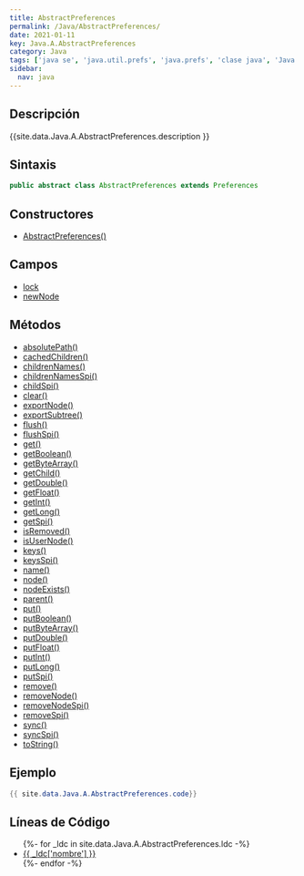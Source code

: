 ```yaml
---
title: AbstractPreferences
permalink: /Java/AbstractPreferences/
date: 2021-01-11
key: Java.A.AbstractPreferences
category: Java
tags: ['java se', 'java.util.prefs', 'java.prefs', 'clase java', 'Java 1.4']
sidebar: 
  nav: java
---
```


## Descripción
{{site.data.Java.A.AbstractPreferences.description }}

## Sintaxis
~~~java
public abstract class AbstractPreferences extends Preferences
~~~

## Constructores
* [AbstractPreferences()](/Java/AbstractPreferences/AbstractPreferences/)

## Campos
* [lock](/Java/AbstractPreferences/lock)
* [newNode](/Java/AbstractPreferences/newNode)

## Métodos
* [absolutePath()](/Java/AbstractPreferences/absolutePath)
* [cachedChildren()](/Java/AbstractPreferences/cachedChildren)
* [childrenNames()](/Java/AbstractPreferences/childrenNames)
* [childrenNamesSpi()](/Java/AbstractPreferences/childrenNamesSpi)
* [childSpi()](/Java/AbstractPreferences/childSpi)
* [clear()](/Java/AbstractPreferences/clear)
* [exportNode()](/Java/AbstractPreferences/exportNode)
* [exportSubtree()](/Java/AbstractPreferences/exportSubtree)
* [flush()](/Java/AbstractPreferences/flush)
* [flushSpi()](/Java/AbstractPreferences/flushSpi)
* [get()](/Java/AbstractPreferences/get)
* [getBoolean()](/Java/AbstractPreferences/getBoolean)
* [getByteArray()](/Java/AbstractPreferences/getByteArray)
* [getChild()](/Java/AbstractPreferences/getChild)
* [getDouble()](/Java/AbstractPreferences/getDouble)
* [getFloat()](/Java/AbstractPreferences/getFloat)
* [getInt()](/Java/AbstractPreferences/getInt)
* [getLong()](/Java/AbstractPreferences/getLong)
* [getSpi()](/Java/AbstractPreferences/getSpi)
* [isRemoved()](/Java/AbstractPreferences/isRemoved)
* [isUserNode()](/Java/AbstractPreferences/isUserNode)
* [keys()](/Java/AbstractPreferences/keys)
* [keysSpi()](/Java/AbstractPreferences/keysSpi)
* [name()](/Java/AbstractPreferences/name)
* [node()](/Java/AbstractPreferences/node)
* [nodeExists()](/Java/AbstractPreferences/nodeExists)
* [parent()](/Java/AbstractPreferences/parent)
* [put()](/Java/AbstractPreferences/put)
* [putBoolean()](/Java/AbstractPreferences/putBoolean)
* [putByteArray()](/Java/AbstractPreferences/putByteArray)
* [putDouble()](/Java/AbstractPreferences/putDouble)
* [putFloat()](/Java/AbstractPreferences/putFloat)
* [putInt()](/Java/AbstractPreferences/putInt)
* [putLong()](/Java/AbstractPreferences/putLong)
* [putSpi()](/Java/AbstractPreferences/putSpi)
* [remove()](/Java/AbstractPreferences/remove)
* [removeNode()](/Java/AbstractPreferences/removeNode)
* [removeNodeSpi()](/Java/AbstractPreferences/removeNodeSpi)
* [removeSpi()](/Java/AbstractPreferences/removeSpi)
* [sync()](/Java/AbstractPreferences/sync)
* [syncSpi()](/Java/AbstractPreferences/syncSpi)
* [toString()](/Java/AbstractPreferences/toString)

## Ejemplo
~~~java
{{ site.data.Java.A.AbstractPreferences.code}}
~~~

## Líneas de Código
<ul>
{%- for _ldc in site.data.Java.A.AbstractPreferences.ldc -%}
   <li>
       <a href="{{_ldc['url'] }}">{{ _ldc['nombre'] }}</a>
   </li>
{%- endfor -%}
</ul>
